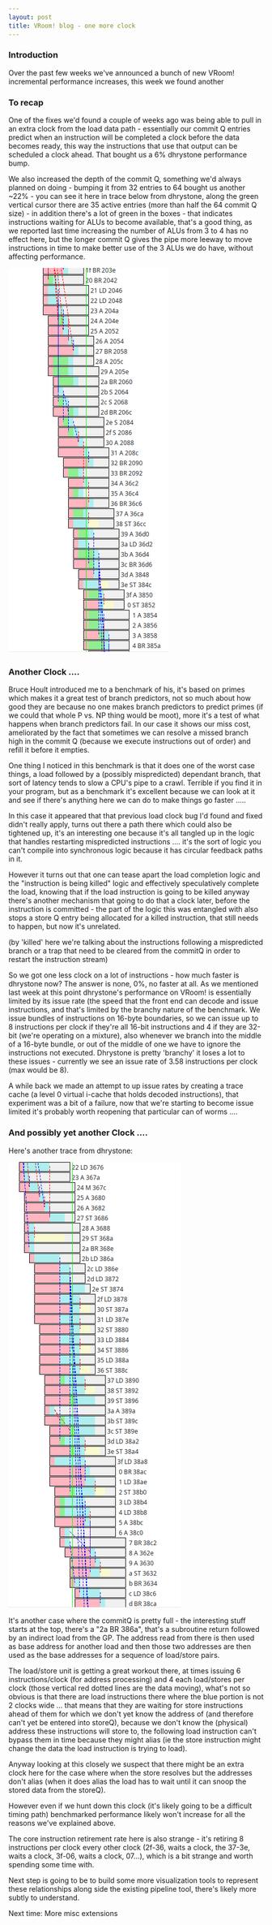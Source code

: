 ```yaml
---
layout: post
title: VRoom! blog - one more clock
---
```


### Introduction

Over the past few weeks we've announced a bunch of new VRoom! incremental performance increases,
this week we found another

### To recap

One of the fixes we'd found a couple of weeks ago was being able to pull in an extra clock
from the load data path - essentially our commit Q entries predict when an instruction will be completed a
clock before the data becomes ready, this way the instructions that use that output can be scheduled
a clock ahead. That bought us a 6% dhrystone performance bump.

We also increased the depth of the commit Q, something we'd always planned on doing - bumping it from 32 entries to 64 bought us another ~22% - you can see it here in trace below from dhrystone, along the
green vertical cursor there are 35 active entries (more than half the 64 commit Q size) - in addition there's a lot of green in the boxes - that indicates instructions waiting for ALUs to become available,
that's a good thing, as we reported last time increasing the number of ALUs from 3 to 4 has no effect here,
but the longer commit Q gives the pipe more leeway to move instructions in time to make better use
of the 3 ALUs we do have, without affecting performance.

![placeholder](/public/images/pipe2.png "image of pipeline")

### Another Clock ....

Bruce Hoult introduced me to a benchmark of his, it's based on primes which makes it a great test
of branch predictors, not so much about how good they are because no one makes branch predictors
to predict primes (if we could that whole P vs. NP thing would be moot), more it's a test of what
happens when branch predictors fail. In our case it shows our miss cost, ameliorated by the fact that
sometimes we can resolve a missed branch high in the commit Q (because we execute instructions
out of order) and refill it before it empties.

One thing I noticed in this benchmark is that it does one of the worst case things, a load followed by a
(possibly mispredicted) dependant branch, that sort of latency tends to slow a CPU's pipe to a crawl.
Terrible if you find it in your program, but as a benchmark it's excellent because we can look at it
and see if there's anything here we can do to make things go faster .....

In this case it appeared that that previous load clock bug I'd found and fixed didn't really apply, turns out
there a path there which could also be tightened up, it's an interesting one because it's all tangled up
in the logic that handles restarting mispredicted instructions .... it's the sort of logic you can't compile
into synchronous logic because it has circular feedback paths in it.

However it turns out that one
can tease apart the load completion logic and the "instruction is being killed" logic and effectively
speculatively complete the load, knowing that if the load instruction is going to be killed anyway there's
another mechanism that going to do that a clock later, before the instruction is committed - the part of the logic this was entangled with also stops
a store Q entry being allocated for a killed instruction, that still needs to happen, but now it's
unrelated.

(by 'killed' here we're talking about the instructions following a mispredicted branch or a trap that need
to be cleared from the commitQ in order to restart the instruction stream)

So we got one less clock on a lot of instructions - how much faster is dhrystone now? The answer is none, 0%, no faster at all. As we
mentioned last week at this point dhrystone's performance on VRoom! is essentially limited by its issue rate (the speed that the front
end can decode and issue instructions, and that's limited by the branchy nature of the benchmark.
We issue bundles of instructions on 16-byte boundaries, so we can issue up to 8 instructions per clock
if they're all 16-bit instructions and 4 if they are 32-bit (we're operating on a mixture), also
whenever we branch into the middle of a 16-byte bundle, or out of the middle of one we have
to ignore the instructions not executed. Dhrystone is pretty 'branchy' it loses a lot to these issues - 
currently we see an issue rate of 3.58 instructions per clock (max would be 8).

A while back we made an attempt to up issue rates by creating a trace cache (a level 0 virtual i-cache that holds
decoded instructions), that experiment was a bit of a failure, now that we're starting to become 
issue limited it's probably worth reopening that particular can of worms ....

### And possibly yet another Clock ....

Here's another trace from dhrystone:

![placeholder](/public/images/pipe3.png "image of pipeline")

It's another case where the commitQ is pretty full - the interesting stuff starts at the top,
there's a "2a BR 386a", that's a subroutine return followed by an indirect load from the GP. The
address read from there is then used as base address for another load and then those two addresses
are then used as the base addresses for a sequence of load/store pairs.

The load/store
unit is getting a great workout there, at times issuing 6 instructions/clock (for address
processing) and 4 each load/stores per clock (those vertical red dotted lines are the data
moving), what's not so obvious is that there are load instructions there where the blue
portion is not 2 clocks wide ... that means that they are waiting for store instructions
ahead of them for which we don't yet know the address of (and therefore can't yet be entered into
storeQ), because we don't know the (physical) address these instructions will store to, the
following load instruction can't bypass them in time because they might alias (ie the store instruction
might change the data the load instruction is trying to load).

Anyway looking at this closely we suspect that there might be an extra clock here for the case
where when the store resolves but the addresses don't alias (when it does alias the load has to wait
until it can snoop the stored data from the storeQ). 

However even if we hunt down this clock (it's likely going to be a difficult timing path) benchmarked
performance likely won't increase for all the reasons we've explained above.

The core instruction retirement rate here is also strange - it's retiring 8 instructions per clock every
other clock (2f-36, waits a clock, the 37-3e, waits a clock, 3f-06, waits a clock, 07...), which is a bit strange and worth spending some time with.

Next step is going to be to build some more visualization tools to represent these relationships along side 
the existing pipeline tool, there's likely more subtly to understand.

Next time: More misc extensions
